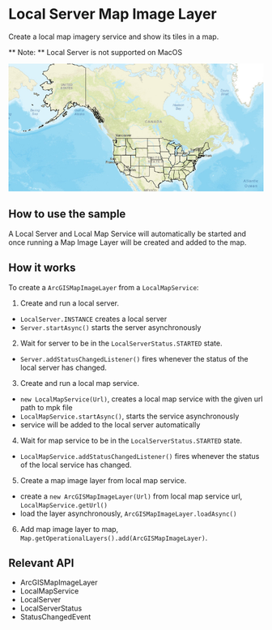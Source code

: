 # Local Server Map Image Layer

Create a local map imagery service and show its tiles in a map.

**   Note: **   Local Server is not supported on MacOS

![](LocalServerMapImageLayer.png)

## How to use the sample

A Local Server and Local Map Service will automatically be started and once running a Map Image Layer will be created and added to the map.

## How it works

To create a `ArcGISMapImageLayer` from a `LocalMapService`:

1.  Create and run a local server.
*   `LocalServer.INSTANCE` creates a local server
*   `Server.startAsync()` starts the server asynchronously
2.  Wait for server to be in the  `LocalServerStatus.STARTED` state.
*   `Server.addStatusChangedListener()` fires whenever the status of the local server has changed.
3.  Create and run a local map service.
*   `new LocalMapService(Url)`, creates a local map service with the given url path to mpk file
*   `LocalMapService.startAsync()`, starts the service asynchronously
*   service will be added to the local server automatically
4.  Wait for map service to be in the  `LocalServerStatus.STARTED` state.
*   `LocalMapService.addStatusChangedListener()` fires whenever the status of the local service has changed.
5.  Create a map image layer from local map service.
*   create a `new ArcGISMapImageLayer(Url)` from local map service url, `LocalMapService.getUrl()`
*   load the layer asynchronously, `ArcGISMapImageLayer.loadAsync()`
6.  Add map image layer to map, `Map.getOperationalLayers().add(ArcGISMapImageLayer)`.

## Relevant API

*   ArcGISMapImageLayer
*   LocalMapService
*   LocalServer
*   LocalServerStatus
*   StatusChangedEvent

